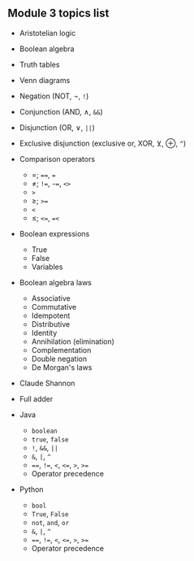 ## Module 3 topics list

+ Aristotelian logic

+ Boolean algebra

+ Truth tables

+ Venn diagrams

+ Negation (NOT, ¬, `!`)

+ Conjunction (AND, ∧, `&&`)

+ Disjunction (OR, ∨, `||`)

+ Exclusive disjunction (exclusive or, XOR, ⊻, ⊕, `^`)

+ Comparison operators
  - =; `==`, `=`
  - ≠; `!=`, `~=`, `<>`
  - `>`
  - ≥; `>=`
  - `<`
  - ≤; `<=`, `=<`

+ Boolean expressions
  - True
  - False
  - Variables

+ Boolean algebra laws
  - Associative
  - Commutative
  - Idempotent
  - Distributive
  - Identity
  - Annihilation (elimination)
  - Complementation
  - Double negation
  - De Morgan's laws

+ Claude Shannon

+ Full adder

+ Java
  - `boolean`
  - `true`, `false`
  - `!`, `&&`, `||`
  - `&`, `|`, `^`
  - `==`, `!=`, `<`, `<=`, `>`, `>=`
  - Operator precedence

+ Python
  - `bool`
  - `True`, `False`
  - `not`, `and`, `or`
  - `&`, `|`, `^`
  - `==`, `!=`, `<`, `<=`, `>`, `>=`
  - Operator precedence